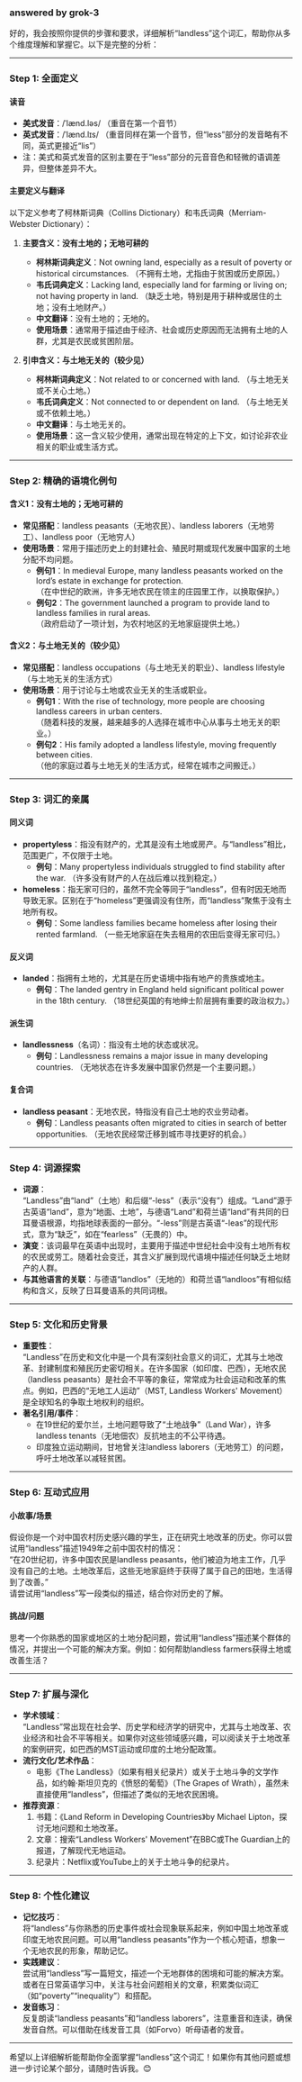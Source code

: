 ### answered by grok-3
好的，我会按照你提供的步骤和要求，详细解析“landless”这个词汇，帮助你从多个维度理解和掌握它。以下是完整的分析：

---

### **Step 1: 全面定义**

#### **读音**
- **美式发音**：/ˈlænd.ləs/ （重音在第一个音节）
- **英式发音**：/ˈlænd.lɪs/ （重音同样在第一个音节，但“less”部分的发音略有不同，英式更接近“lis”）
- 注：美式和英式发音的区别主要在于“less”部分的元音音色和轻微的语调差异，但整体差异不大。

#### **主要定义与翻译**
以下定义参考了柯林斯词典（Collins Dictionary）和韦氏词典（Merriam-Webster Dictionary）：

1. **主要含义：没有土地的；无地可耕的**
   - **柯林斯词典定义**：Not owning land, especially as a result of poverty or historical circumstances. （不拥有土地，尤指由于贫困或历史原因。）
   - **韦氏词典定义**：Lacking land, especially land for farming or living on; not having property in land. （缺乏土地，特别是用于耕种或居住的土地；没有土地财产。）
   - **中文翻译**：没有土地的；无地的。
   - **使用场景**：通常用于描述由于经济、社会或历史原因而无法拥有土地的人群，尤其是农民或贫困阶层。

2. **引申含义：与土地无关的（较少见）**
   - **柯林斯词典定义**：Not related to or concerned with land. （与土地无关或不关心土地。）
   - **韦氏词典定义**：Not connected to or dependent on land. （与土地无关或不依赖土地。）
   - **中文翻译**：与土地无关的。
   - **使用场景**：这一含义较少使用，通常出现在特定的上下文，如讨论非农业相关的职业或生活方式。

---

### **Step 2: 精确的语境化例句**

#### **含义1：没有土地的；无地可耕的**
- **常见搭配**：landless peasants（无地农民）、landless laborers（无地劳工）、landless poor（无地穷人）
- **使用场景**：常用于描述历史上的封建社会、殖民时期或现代发展中国家的土地分配不均问题。
  - **例句1**：In medieval Europe, many landless peasants worked on the lord’s estate in exchange for protection.  
    （在中世纪的欧洲，许多无地农民在领主的庄园里工作，以换取保护。）
  - **例句2**：The government launched a program to provide land to landless families in rural areas.  
    （政府启动了一项计划，为农村地区的无地家庭提供土地。）

#### **含义2：与土地无关的（较少见）**
- **常见搭配**：landless occupations（与土地无关的职业）、landless lifestyle（与土地无关的生活方式）
- **使用场景**：用于讨论与土地或农业无关的生活或职业。
  - **例句1**：With the rise of technology, more people are choosing landless careers in urban centers.  
    （随着科技的发展，越来越多的人选择在城市中心从事与土地无关的职业。）
  - **例句2**：His family adopted a landless lifestyle, moving frequently between cities.  
    （他的家庭过着与土地无关的生活方式，经常在城市之间搬迁。）

---

### **Step 3: 词汇的亲属**

#### **同义词**
- **propertyless**：指没有财产的，尤其是没有土地或房产。与“landless”相比，范围更广，不仅限于土地。  
  - **例句**：Many propertyless individuals struggled to find stability after the war. （许多没有财产的人在战后难以找到稳定。）
- **homeless**：指无家可归的，虽然不完全等同于“landless”，但有时因无地而导致无家。区别在于“homeless”更强调没有住所，而“landless”聚焦于没有土地所有权。  
  - **例句**：Some landless families became homeless after losing their rented farmland. （一些无地家庭在失去租用的农田后变得无家可归。）

#### **反义词**
- **landed**：指拥有土地的，尤其是在历史语境中指有地产的贵族或地主。  
  - **例句**：The landed gentry in England held significant political power in the 18th century. （18世纪英国的有地绅士阶层拥有重要的政治权力。）

#### **派生词**
- **landlessness**（名词）：指没有土地的状态或状况。  
  - **例句**：Landlessness remains a major issue in many developing countries. （无地状态在许多发展中国家仍然是一个主要问题。）

#### **复合词**
- **landless peasant**：无地农民，特指没有自己土地的农业劳动者。  
  - **例句**：Landless peasants often migrated to cities in search of better opportunities. （无地农民经常迁移到城市寻找更好的机会。）

---

### **Step 4: 词源探索**

- **词源**：  
  “Landless”由“land”（土地）和后缀“-less”（表示“没有”）组成。“Land”源于古英语“land”，意为“地面、土地”，与德语“Land”和荷兰语“land”有共同的日耳曼语根源，均指地球表面的一部分。“-less”则是古英语“-leas”的现代形式，意为“缺乏”，如在“fearless”（无畏的）中。
- **演变**：该词最早在英语中出现时，主要用于描述中世纪社会中没有土地所有权的农民或劳工。随着社会变迁，其含义扩展到现代语境中描述任何缺乏土地财产的人群。
- **与其他语言的关联**：与德语“landlos”（无地的）和荷兰语“landloos”有相似结构和含义，反映了日耳曼语系的共同词根。

---

### **Step 5: 文化和历史背景**

- **重要性**：  
  “Landless”在历史和文化中是一个具有深刻社会意义的词汇，尤其与土地改革、封建制度和殖民历史密切相关。在许多国家（如印度、巴西），无地农民（landless peasants）是社会不平等的象征，常常成为社会运动和改革的焦点。例如，巴西的“无地工人运动”（MST, Landless Workers' Movement）是全球知名的争取土地权利的组织。
- **著名引用/事件**：  
  - 在19世纪的爱尔兰，土地问题导致了“土地战争”（Land War），许多landless tenants（无地佃农）反抗地主的不公平待遇。  
  - 印度独立运动期间，甘地曾关注landless laborers（无地劳工）的问题，呼吁土地改革以减轻贫困。

---

### **Step 6: 互动式应用**

#### **小故事/场景**  
假设你是一个对中国农村历史感兴趣的学生，正在研究土地改革的历史。你可以尝试用“landless”描述1949年之前中国农村的情况：  
“在20世纪初，许多中国农民是landless peasants，他们被迫为地主工作，几乎没有自己的土地。土地改革后，这些无地家庭终于获得了属于自己的田地，生活得到了改善。”  
请尝试用“landless”写一段类似的描述，结合你对历史的了解。

#### **挑战/问题**  
思考一个你熟悉的国家或地区的土地分配问题，尝试用“landless”描述某个群体的情况，并提出一个可能的解决方案。例如：如何帮助landless farmers获得土地或改善生活？

---

### **Step 7: 扩展与深化**

- **学术领域**：  
  “Landless”常出现在社会学、历史学和经济学的研究中，尤其与土地改革、农业经济和社会不平等相关。如果你对这些领域感兴趣，可以阅读关于土地改革的案例研究，如巴西的MST运动或印度的土地分配政策。
- **流行文化/艺术作品**：  
  - 电影《The Landless》（如果有相关纪录片）或关于土地斗争的文学作品，如约翰·斯坦贝克的《愤怒的葡萄》（The Grapes of Wrath），虽然未直接使用“landless”，但描述了类似的无地农民困境。
- **推荐资源**：  
  1. 书籍：《Land Reform in Developing Countries》by Michael Lipton，探讨无地问题和土地改革。  
  2. 文章：搜索“Landless Workers' Movement”在BBC或The Guardian上的报道，了解现代无地运动。  
  3. 纪录片：Netflix或YouTube上的关于土地斗争的纪录片。

---

### **Step 8: 个性化建议**

- **记忆技巧**：  
  将“landless”与你熟悉的历史事件或社会现象联系起来，例如中国土地改革或印度无地农民问题。可以用“landless peasants”作为一个核心短语，想象一个无地农民的形象，帮助记忆。
- **实践建议**：  
  尝试用“landless”写一篇短文，描述一个无地群体的困境和可能的解决方案。或者在日常英语学习中，关注与社会问题相关的文章，积累类似词汇（如“poverty”“inequality”）和搭配。
- **发音练习**：  
  反复朗读“landless peasants”和“landless laborers”，注意重音和连读，确保发音自然。可以借助在线发音工具（如Forvo）听母语者的发音。

---

希望以上详细解析能帮助你全面掌握“landless”这个词汇！如果你有其他问题或想进一步讨论某个部分，请随时告诉我。😊